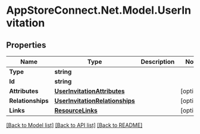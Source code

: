 # AppStoreConnect.Net.Model.UserInvitation

## Properties

Name | Type | Description | Notes
------------ | ------------- | ------------- | -------------
**Type** | **string** |  | 
**Id** | **string** |  | 
**Attributes** | [**UserInvitationAttributes**](UserInvitationAttributes.md) |  | [optional] 
**Relationships** | [**UserInvitationRelationships**](UserInvitationRelationships.md) |  | [optional] 
**Links** | [**ResourceLinks**](ResourceLinks.md) |  | [optional] 

[[Back to Model list]](../README.md#documentation-for-models) [[Back to API list]](../README.md#documentation-for-api-endpoints) [[Back to README]](../README.md)

